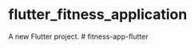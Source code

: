 # flutter_fitness_application

A new Flutter project.
#   f i t n e s s - a p p - f l u t t e r  
 